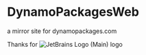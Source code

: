 # DynamoPackagesWeb
a mirror site for dynamopackages.com

Thanks for ![JetBrains Logo (Main) logo](https://resources.jetbrains.com/storage/products/company/brand/logos/jb_beam.png)